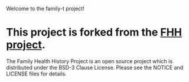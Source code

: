 Welcome to the family-t project!

This project is forked from the [FHH project](https://github.com/CBIIT/FHH).
===

The Family Health History Project is an open source project which is distributed under the BSD-3 Clause License. Please see the NOTICE and LICENSE files for details.
